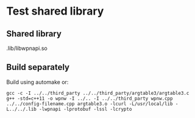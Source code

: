 # Test shared library

## Shared library

.lib/libwpnapi.so

## Build separately

Build using automake or:
```
gcc -c -I ../../third_party ../../third_party/argtable3/argtable3.c
g++ -std=c++11 -o wpnw -I ../.. -I ../../third_party wpnw.cpp ../../config-filename.cpp argtable3.o -lcurl -L/usr/local/lib -L../../.lib -lwpnapi -lprotobuf -lssl -lcrypto
```
